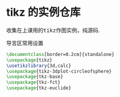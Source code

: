 # tikz 的实例仓库
收集在上课用的<kbd>tikz</kbd>作图实例，纯源码.

导言区常用设置
```latex
\documentclass[border=0.2cm]{standalone}
\usepackage{tikz}
\usetikzlibrary{3d,calc}
\usepackage{tikz-3dplot-circleofsphere}
\usepackage{tkz-base}
\usepackage{tkz-fct}
\usepackage{tkz-euclide}
```

